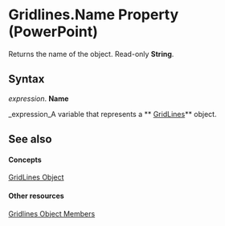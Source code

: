 
# Gridlines.Name Property (PowerPoint)

Returns the name of the object. Read-only  **String**.


## Syntax

 _expression_. **Name**

 _expression_A variable that represents a  ** [GridLines](10b45c4c-05a3-f722-15ca-ad0242625edb.md)** object.


## See also


#### Concepts


 [GridLines Object](10b45c4c-05a3-f722-15ca-ad0242625edb.md)
#### Other resources


 [Gridlines Object Members](17a47519-4ccb-dee1-5c9f-a8c0fad01890.md)
